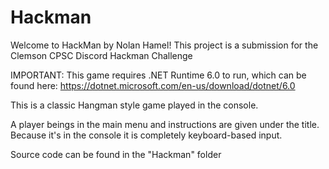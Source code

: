 # Hackman
Welcome to HackMan by Nolan Hamel! This project is a submission for the Clemson CPSC Discord Hackman Challenge

IMPORTANT: This game requires .NET Runtime 6.0 to run, which can be found here: https://dotnet.microsoft.com/en-us/download/dotnet/6.0

This is a classic Hangman style game played in the console.

A player beings in the main menu and instructions are given under the title.
Because it's in the console it is completely keyboard-based input.

Source code can be found in the "Hackman" folder
